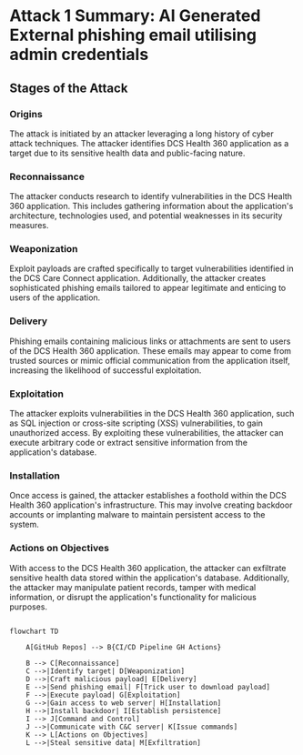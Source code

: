 # Attack 1 Summary: AI Generated External phishing email utilising admin credentials



## Stages of the Attack



### Origins

The attack is initiated by an attacker leveraging a long history of cyber attack techniques. The attacker identifies DCS Health 360 application as a target due to its sensitive health data and public-facing nature.



### Reconnaissance

The attacker conducts research to identify vulnerabilities in the DCS Health 360 application. This includes gathering information about the application's architecture, technologies used, and potential weaknesses in its security measures.



### Weaponization

Exploit payloads are crafted specifically to target vulnerabilities identified in the DCS Care Connect application. Additionally, the attacker creates sophisticated phishing emails tailored to appear legitimate and enticing to users of the application.



### Delivery

Phishing emails containing malicious links or attachments are sent to users of the DCS Health 360 application. These emails may appear to come from trusted sources or mimic official communication from the application itself, increasing the likelihood of successful exploitation.



### Exploitation

The attacker exploits vulnerabilities in the DCS Health 360 application, such as SQL injection or cross-site scripting (XSS) vulnerabilities, to gain unauthorized access. By exploiting these vulnerabilities, the attacker can execute arbitrary code or extract sensitive information from the application's database.



### Installation

Once access is gained, the attacker establishes a foothold within the DCS Health 360 application's infrastructure. This may involve creating backdoor accounts or implanting malware to maintain persistent access to the system.



### Actions on Objectives

With access to the DCS Health 360 application, the attacker can exfiltrate sensitive health data stored within the application's database. Additionally, the attacker may manipulate patient records, tamper with medical information, or disrupt the application's functionality for malicious purposes.


```mermaid

flowchart TD

    A[GitHub Repos] --> B{CI/CD Pipeline GH Actions}
    
    B --> C[Reconnaissance]
    C -->|Identify target| D[Weaponization]
    D -->|Craft malicious payload| E[Delivery]
    E -->|Send phishing email| F[Trick user to download payload]
    F -->|Execute payload| G[Exploitation]
    G -->|Gain access to web server| H[Installation]
    H -->|Install backdoor| I[Establish persistence]
    I --> J[Command and Control]
    J -->|Communicate with C&C server| K[Issue commands]
    K --> L[Actions on Objectives]
    L -->|Steal sensitive data| M[Exfiltration]
